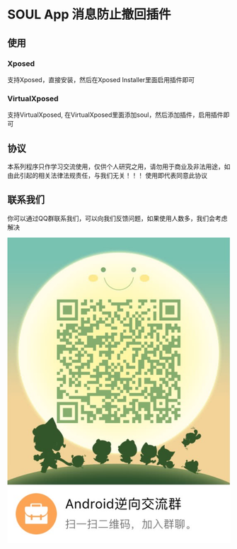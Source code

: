 # SOUL App 消息防止撤回插件

## 使用

### Xposed

支持Xposed，直接安装，然后在Xposed Installer里面启用插件即可

### VirtualXposed

支持VirtualXposed, 在VirtualXposed里面添加soul，然后添加插件，启用插件即可

## 协议

本系列程序只作学习交流使用，仅供个人研究之用，请勿用于商业及非法用途，如由此引起的相关法律法规责任，与我们无关！！！
使用即代表同意此协议

## 联系我们

你可以通过QQ群联系我们，可以向我们反馈问题，如果使用人数多，我们会考虑解决

![](./app/src/main/res/mipmap-hdpi/qq.JPG)